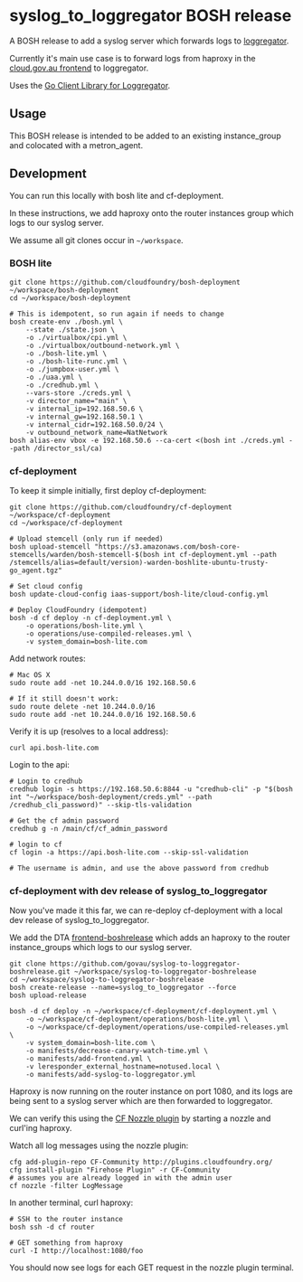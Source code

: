 # syslog_to_loggregator BOSH release

A BOSH release to add a syslog server which forwards logs to [loggregator](https://github.com/cloudfoundry/loggregator).

Currently it's main use case is to forward logs from haproxy in the [cloud.gov.au frontend](frontend-boshrelease) to loggregator.

Uses the [Go Client Library for Loggregator](https://github.com/cloudfoundry/go-loggregator).

## Usage

This BOSH release is intended to be added to an existing instance_group and colocated with a metron_agent.

## Development

You can run this locally with bosh lite and cf-deployment.

In these instructions, we add haproxy onto the router instances group which logs to our syslog server.

We assume all git clones occur in `~/workspace`.

### BOSH lite

```
git clone https://github.com/cloudfoundry/bosh-deployment ~/workspace/bosh-deployment
cd ~/workspace/bosh-deployment

# This is idempotent, so run again if needs to change
bosh create-env ./bosh.yml \
    --state ./state.json \
    -o ./virtualbox/cpi.yml \
    -o ./virtualbox/outbound-network.yml \
    -o ./bosh-lite.yml \
    -o ./bosh-lite-runc.yml \
    -o ./jumpbox-user.yml \
    -o ./uaa.yml \
    -o ./credhub.yml \
    --vars-store ./creds.yml \
    -v director_name="main" \
    -v internal_ip=192.168.50.6 \
    -v internal_gw=192.168.50.1 \
    -v internal_cidr=192.168.50.0/24 \
    -v outbound_network_name=NatNetwork
bosh alias-env vbox -e 192.168.50.6 --ca-cert <(bosh int ./creds.yml --path /director_ssl/ca)

```

### cf-deployment

To keep it simple initially, first deploy cf-deployment:

```
git clone https://github.com/cloudfoundry/cf-deployment ~/workspace/cf-deployment
cd ~/workspace/cf-deployment

# Upload stemcell (only run if needed)
bosh upload-stemcell "https://s3.amazonaws.com/bosh-core-stemcells/warden/bosh-stemcell-$(bosh int cf-deployment.yml --path /stemcells/alias=default/version)-warden-boshlite-ubuntu-trusty-go_agent.tgz"

# Set cloud config
bosh update-cloud-config iaas-support/bosh-lite/cloud-config.yml

# Deploy CloudFoundry (idempotent)
bosh -d cf deploy -n cf-deployment.yml \
    -o operations/bosh-lite.yml \
    -o operations/use-compiled-releases.yml \
    -v system_domain=bosh-lite.com
```

Add network routes:

```
# Mac OS X
sudo route add -net 10.244.0.0/16 192.168.50.6

# If it still doesn't work:
sudo route delete -net 10.244.0.0/16
sudo route add -net 10.244.0.0/16 192.168.50.6
```

Verify it is up (resolves to a local address):

```
curl api.bosh-lite.com
```

Login to the api:

```
# Login to credhub
credhub login -s https://192.168.50.6:8844 -u "credhub-cli" -p "$(bosh int "~/workspace/bosh-deployment/creds.yml" --path /credhub_cli_password)" --skip-tls-validation

# Get the cf admin password
credhub g -n /main/cf/cf_admin_password

# login to cf
cf login -a https://api.bosh-lite.com --skip-ssl-validation

# The username is admin, and use the above password from credhub
```

### cf-deployment with dev release of syslog_to_loggregator

Now you've made it this far, we can re-deploy cf-deployment with a local dev release of syslog_to_loggregator.

We add the DTA [frontend-boshrelease](https://github.com/govau/frontend-boshrelease) which adds an haproxy to
the router instance_groups which logs to our syslog server.

```
git clone https://github.com/govau/syslog-to-loggregator-boshrelease.git ~/workspace/syslog-to-loggregator-boshrelease
cd ~/workspace/syslog-to-loggregator-boshrelease
bosh create-release --name=syslog_to_loggregator --force
bosh upload-release

bosh -d cf deploy -n ~/workspace/cf-deployment/cf-deployment.yml \
    -o ~/workspace/cf-deployment/operations/bosh-lite.yml \
    -o ~/workspace/cf-deployment/operations/use-compiled-releases.yml \
    -v system_domain=bosh-lite.com \
    -o manifests/decrease-canary-watch-time.yml \
    -o manifests/add-frontend.yml \
    -v leresponder_external_hostname=notused.local \
    -o manifests/add-syslog-to-loggregator.yml
```

Haproxy is now running on the router instance on port 1080, and its logs are being sent to a syslog server which are then forwarded to loggregator.

We can verify this using the
[CF Nozzle plugin](https://github.com/cloudfoundry-attic/firehose-plugin) by starting a nozzle and curl'ing haproxy.

Watch all log messages using the nozzle plugin:

```
cfg add-plugin-repo CF-Community http://plugins.cloudfoundry.org/
cfg install-plugin "Firehose Plugin" -r CF-Community
# assumes you are already logged in with the admin user
cf nozzle -filter LogMessage
```

In another terminal, curl haproxy:

```
# SSH to the router instance
bosh ssh -d cf router

# GET something from haproxy
curl -I http://localhost:1080/foo
```

You should now see logs for each GET request in the nozzle plugin terminal.

